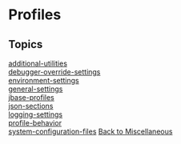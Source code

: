 # Profiles

<PageHeader />

## Topics

[additional-utilities](./additional-utilities)  
[debugger-override-settings](./debugger-override-settings)  
[environment-settings](./environment-settings)  
[general-settings](./general-settings)  
[jbase-profiles](./jbase-profiles)  
[json-sections](./json-sections)  
[logging-settings](./logging-settings)  
[profile-behavior](./profile-behavior)  
[system-configuration-files](./system-configuration-files) 
[Back to Miscellaneous](./../README.md)

<PageFooter />
